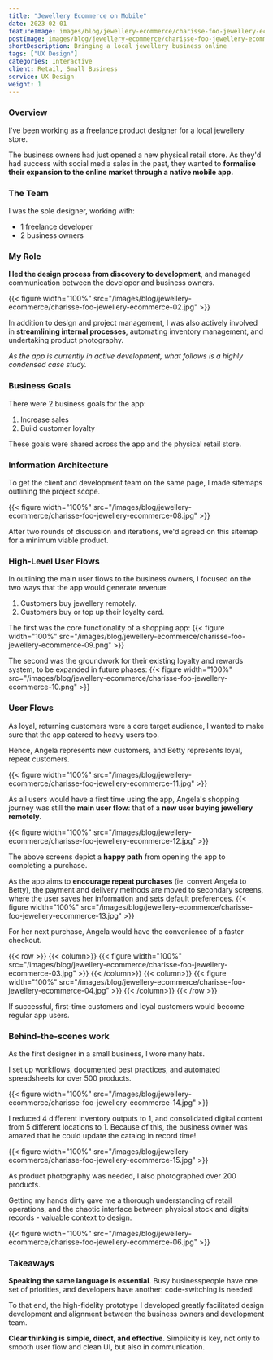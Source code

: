 ```yaml
---
title: "Jewellery Ecommerce on Mobile"
date: 2023-02-01
featureImage: images/blog/jewellery-ecommerce/charisse-foo-jewellery-ecommerce-01-thumbnail-v.jpg
postImage: images/blog/jewellery-ecommerce/charisse-foo-jewellery-ecommerce-01.jpg
shortDescription: Bringing a local jewellery business online
tags: ["UX Design"]
categories: Interactive
client: Retail, Small Business
service: UX Design
weight: 1
---
```


### Overview

I've been working as a freelance product designer for a local jewellery store.

The business owners had just opened a new physical retail store. As they'd had success with social media sales in the past, they wanted to **formalise their expansion to the online market through a native mobile app.**

### The Team

I was the sole designer, working with:

- 1 freelance developer
- 2 business owners

### My Role

**I led the design process from discovery to development**, and managed communication between the developer and business owners.

<!-- As part of this process, I led discussions to define project goals and requirements, conducted customer research, informal user testing, and iterated on sitemaps, user flow diagrams, and wireframes. -->

{{< figure width="100%" src="/images/blog/jewellery-ecommerce/charisse-foo-jewellery-ecommerce-02.jpg" >}}

In addition to design and project management, I was also actively involved in **streamlining internal processes**, automating inventory management, and undertaking product photography.

<!-- ### The Brand

Simplicity, innocence, and joy were the key tenets of this jewellery store's brand identity.

Customer loyalty was an especially important consideration for this brand, as they already had a group of loyal customers who increased their sales. -->

_As the app is currently in active development, what follows is a highly condensed case study._

### Business Goals

There were 2 business goals for the app:

1. Increase sales
2. Build customer loyalty

These goals were shared across the app and the physical retail store.

### Information Architecture

To get the client and development team on the same page, I made sitemaps outlining the project scope.

{{< figure width="100%" src="/images/blog/jewellery-ecommerce/charisse-foo-jewellery-ecommerce-08.jpg" >}}

After two rounds of discussion and iterations, we'd agreed on this sitemap for a minimum viable product.

### High-Level User Flows

In outlining the main user flows to the business owners, I focused on the two ways that the app would generate revenue:

1. Customers buy jewellery remotely.
2. Customers buy or top up their loyalty card.

The first was the core functionality of a shopping app:
{{< figure width="100%" src="/images/blog/jewellery-ecommerce/charisse-foo-jewellery-ecommerce-09.png" >}}

The second was the groundwork for their existing loyalty and rewards system, to be expanded in future phases:
{{< figure width="100%" src="/images/blog/jewellery-ecommerce/charisse-foo-jewellery-ecommerce-10.png" >}}

### User Flows

As loyal, returning customers were a core target audience, I wanted to make sure that the app catered to heavy users too.

Hence, Angela represents new customers, and Betty represents loyal, repeat customers.

{{< figure width="100%" src="/images/blog/jewellery-ecommerce/charisse-foo-jewellery-ecommerce-11.jpg" >}}

As all users would have a first time using the app, Angela's shopping journey was still the **main user flow**: that of a **new user buying jewellery remotely**.

{{< figure width="100%" src="/images/blog/jewellery-ecommerce/charisse-foo-jewellery-ecommerce-12.jpg" >}}

The above screens depict a **happy path** from opening the app to completing a purchase.

As the app aims to **encourage repeat purchases** (ie. convert Angela to Betty), the payment and delivery methods are moved to secondary screens, where the user saves her information and sets default preferences.
{{< figure width="100%" src="/images/blog/jewellery-ecommerce/charisse-foo-jewellery-ecommerce-13.jpg" >}}

For her next purchase, Angela would have the convenience of a faster checkout.

{{< row >}}
{{< column>}}
{{< figure width="100%" src="/images/blog/jewellery-ecommerce/charisse-foo-jewellery-ecommerce-03.jpg" >}}
{{< /column>}}
{{< column>}}
{{< figure width="100%" src="/images/blog/jewellery-ecommerce/charisse-foo-jewellery-ecommerce-04.jpg" >}}
{{< /column>}}
{{< /row >}}

If successful, first-time customers and loyal customers would become regular app users.

### Behind-the-scenes work

As the first designer in a small business, I wore many hats.

I set up workflows, documented best practices, and automated spreadsheets for over 500 products.

{{< figure width="100%" src="/images/blog/jewellery-ecommerce/charisse-foo-jewellery-ecommerce-14.jpg" >}}

I reduced 4 different inventory outputs to 1, and consolidated digital content from 5 different locations to 1. Because of this, the business owner was amazed that he could update the catalog in record time!

{{< figure width="100%" src="/images/blog/jewellery-ecommerce/charisse-foo-jewellery-ecommerce-15.jpg" >}}

As product photography was needed, I also photographed over 200 products.

Getting my hands dirty gave me a thorough understanding of retail operations, and the chaotic interface between physical stock and digital records - valuable context to design.

{{< figure width="100%" src="/images/blog/jewellery-ecommerce/charisse-foo-jewellery-ecommerce-06.jpg" >}}

### Takeaways

**Speaking the same language is essential**. Busy businesspeople have one set of priorities, and developers have another: code-switching is needed!

To that end, the high-fidelity prototype I developed greatly facilitated design development and alignment between the business owners and development team.

**Clear thinking is simple, direct, and effective**. Simplicity is key, not only to smooth user flow and clean UI, but also in communication.
